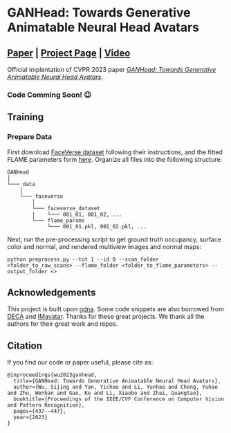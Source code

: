 # GANHead: Towards Generative Animatable Neural Head Avatars
## [Paper](https://openaccess.thecvf.com/content/CVPR2023/papers/Wu_GANHead_Towards_Generative_Animatable_Neural_Head_Avatars_CVPR_2023_paper.pdf) | [Project Page](https://wsj-sjtu.github.io/GANHead/) | [Video](https://www.youtube.com/watch?v=Cg0ubzo7DXk)
Official implentation of CVPR 2023 paper [*GANHead: Towards Generative Animatable Neural Head Avatars*](https://openaccess.thecvf.com/content/CVPR2023/papers/Wu_GANHead_Towards_Generative_Animatable_Neural_Head_Avatars_CVPR_2023_paper.pdf).
### Code Comming Soon! 😉


## Training
### Prepare Data
First download [FaceVerse dataset](https://github.com/LizhenWangT/FaceVerse-Dataset) following their instructions, and the fitted FLAME parameters form [here](https://drive.google.com/file/d/1W-r6H573sKW_euG1zjiEgqsSaO_aVvld/view?usp=drive_link). Organize all files into the following structure:
```
GANHead
│
└─── data
    │
    └─── faceverse
        │
        └─── faceverse_dataset
        |    └─── 001_01, 001_02, ...
        └─── flame_params
             └─── 001_01.pkl, 001_02.pkl, ...
```
Next, run the pre-processing script to get ground truth occupancy, surface color and normal, and rendered multiview images and normal maps:
```
python preprocess.py --tot 1 --id 0 --scan_folder <folder_to_raw_scans> --flame_folder <folder_to_flame_parameters> --output_folder <>
```

## Acknowledgements
This project is built upon [gdna](https://github.com/xuchen-ethz/gdna). Some code snippets are also borrowed from [DECA](https://github.com/yfeng95/DECA) and [IMavatar](https://github.com/zhengyuf/IMavatar). Thanks for these great projects. We thank all the authors for their great work and repos.

## Citation
If you find our code or paper useful, please cite as:
```
@inproceedings{wu2023ganhead,
  title={GANHead: Towards Generative Animatable Neural Head Avatars},
  author={Wu, Sijing and Yan, Yichao and Li, Yunhao and Cheng, Yuhao and Zhu, Wenhan and Gao, Ke and Li, Xiaobo and Zhai, Guangtao},
  booktitle={Proceedings of the IEEE/CVF Conference on Computer Vision and Pattern Recognition},
  pages={437--447},
  year={2023}
}
